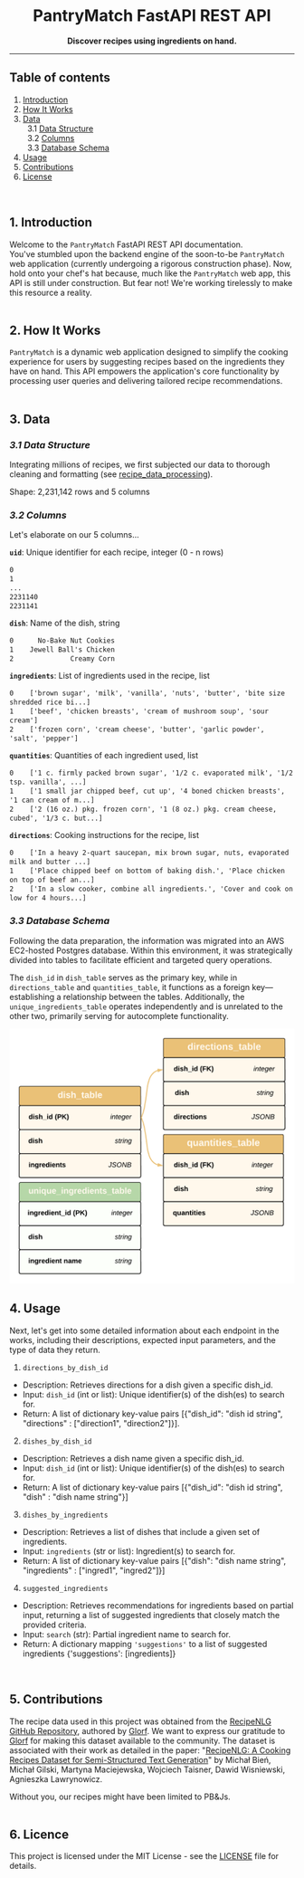 <center>

# **PantryMatch FastAPI REST API**
**Discover recipes using ingredients on hand.**

</center>

______________________________________________________________________________

## **Table of contents**
1. [Introduction](#introduction)
2. [How It Works](#how-it-works)
3. [Data](#data) <br/>
&nbsp; 3.1 [Data Structure](#subparagraph1) <br/>
&nbsp; 3.2 [Columns](#subparagraph2) <br/>
&nbsp; 3.3 [Database Schema](#subparagraph3) <br/>
6. [Usage](#usage)
7. [Contributions](#contributions)
8. [License](#license)
<br/>

## **1. Introduction** <a name="introduction"></a>

Welcome to the `PantryMatch` FastAPI REST API documentation. <br/>
You've stumbled upon the backend engine of the soon-to-be `PantryMatch` web application (currently undergoing a rigorous construction phase). Now, hold onto your chef's hat because, much like the `PantryMatch` web app, this API is still under construction. But fear not! We're working tirelessly to make this resource a reality. 
<br/>
<br/>

## **2. How It Works** <a name="how-it-works"></a>

`PantryMatch` is a dynamic web application designed to simplify the cooking experience for users by suggesting recipes based on the ingredients they have on hand. This API empowers the application's core functionality by processing user queries and delivering tailored recipe recommendations.
<br/>
<br/>

## **3. Data** <a name="data"></a>

### ***3.1 Data Structure*** <a name="subparagraph1"></a>

Integrating millions of recipes, we first subjected our data to thorough cleaning and formatting (see [recipe_data_processing](https://github.com/mkayeterry/recipe_data_processing)).

Shape: 2,231,142 rows and 5 columns <br/>

### ***3.2 Columns*** <a name="subparagraph2"></a>
Let's elaborate on our 5 columns... <br/>

**`uid`**: Unique identifier for each recipe, integer (0 - n rows) <br/>
```
0
1
...              
2231140
2231141 
```
**`dish`**: Name of the dish, string <br/>
```>>> recipes.dish.head(3)
0      No-Bake Nut Cookies
1    Jewell Ball's Chicken
2              Creamy Corn
```

**`ingredients`**: List of ingredients used in the recipe, list <br/>
```>>> recipes.ingredients.head(3)
0    ['brown sugar', 'milk', 'vanilla', 'nuts', 'butter', 'bite size shredded rice bi...]
1    ['beef', 'chicken breasts', 'cream of mushroom soup', 'sour cream']
2    ['frozen corn', 'cream cheese', 'butter', 'garlic powder', 'salt', 'pepper']
```

**`quantities`**: Quantities of each ingredient used, list <br/>
```>>> recipes.quantities.head()
0    ['1 c. firmly packed brown sugar', '1/2 c. evaporated milk', '1/2 tsp. vanilla', ...]
1    ['1 small jar chipped beef, cut up', '4 boned chicken breasts', '1 can cream of m...]
2    ['2 (16 oz.) pkg. frozen corn', '1 (8 oz.) pkg. cream cheese, cubed', '1/3 c. but...]
```

**`directions`**: Cooking instructions for the recipe, list <br/>
```>>> recipes.directions.head(3)
0    ['In a heavy 2-quart saucepan, mix brown sugar, nuts, evaporated milk and butter ...]
1    ['Place chipped beef on bottom of baking dish.', 'Place chicken on top of beef an...]
2    ['In a slow cooker, combine all ingredients.', 'Cover and cook on low for 4 hours...]
```


### ***3.3 Database Schema*** <a name="subparagraph3"></a>

Following the data preparation, the information was migrated into an AWS EC2-hosted Postgres database. Within this environment, it was strategically divided into tables to facilitate efficient and targeted query operations.
<br/>

The `dish_id` in `dish_table` serves as the primary key, while in `directions_table` and `quantities_table`, it functions as a foreign key—establishing a relationship between the tables. Additionally, the `unique_ingredients_table` operates independently and is unrelated to the other two, primarily serving for autocomplete functionality.

![database tables](images/db_tables.png "db_tables")


## **4. Usage** <a name="usage"></a>

Next, let's get into some detailed information about each endpoint in the works, including their descriptions, expected input parameters, and the type of data they return.

1. `directions_by_dish_id`
* Description: Retrieves directions for a dish given a specific dish_id.
* Input: `dish_id` (int or list): Unique identifier(s) of the dish(es) to search for.
* Return: A list of dictionary key-value pairs [{"dish_id": "dish id string", "directions" : ["direction1", "direction2"]}].

2. `dishes_by_dish_id`
* Description: Retrieves a dish name given a specific dish_id.
* Input: `dish_id` (int or list): Unique identifier(s) of the dish(es) to search for.
* Return: A list of dictionary key-value pairs [{"dish_id": "dish id string", "dish" : "dish name string"}]

3. `dishes_by_ingredients`
* Description: Retrieves a list of dishes that include a given set of ingredients.
* Input: `ingredients` (str or list): Ingredient(s) to search for.
* Return: A list of dictionary key-value pairs [{"dish": "dish name string", "ingredients" : ["ingred1", "ingred2"]}]

4. `suggested_ingredients`
* Description: Retrieves recommendations for ingredients based on partial input, returning a list of suggested ingredients that closely match the provided criteria.
* Input: `search` (str): Partial ingredient name to search for.
* Return: A dictionary mapping `'suggestions'` to a list of suggested ingredients {'suggestions': [ingredients]}
<br/>

## **5. Contributions** <a name="contributions"></a>
The recipe data used in this project was obtained from the [RecipeNLG GitHub Repository](https://github.com/Glorf/recipenlg/tree/main), authored by [Glorf](https://github.com/Glorf). We want to express our gratitude to [Glorf](https://github.com/Glorf) for making this dataset available to the community. The dataset is associated with their work as detailed in the paper: "[RecipeNLG: A Cooking Recipes Dataset for Semi-Structured Text Generation](https://aclanthology.org/2020.inlg-1.4.pdf)" by Michał Bień, Michał Gilski, Martyna Maciejewska, Wojciech Taisner, Dawid Wisniewski, Agnieszka Lawrynowicz. 

Without you, our recipes might have been limited to PB&Js.
<br/>
<br/>

## **6. Licence** <a name="licence"></a>
This project is licensed under the MIT License - see the [LICENSE](LICENSE) file for details.
<br/>
<br/>

